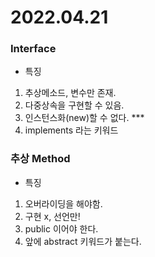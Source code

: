 # 2022.04.21

### Interface
- 특징
1. 추상메소드, 변수만 존재.
2. 다중상속을 구현할 수 있음.
3. 인스턴스화(new)할 수 없다. ***
4. implements 라는 키워드


### 추상 Method
- 특징
1. 오버라이딩을 해야함.
2. 구현 x, 선언만!
3. public 이어야 한다.
4. 앞에 abstract 키워드가 붙는다.
